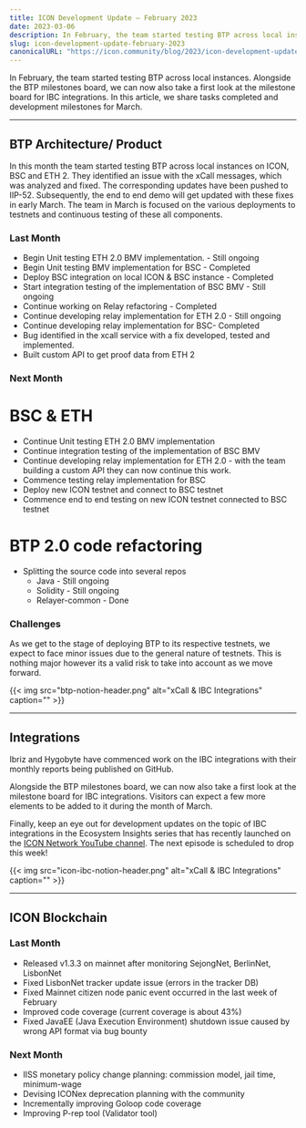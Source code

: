 ```yaml
---
title: ICON Development Update – February 2023
date: 2023-03-06
description: In February, the team started testing BTP across local instances. Alongside the BTP milestones board, we can now also take a first look at the milestone board for IBC integrations.
slug: icon-development-update-february-2023
canonicalURL: "https://icon.community/blog/2023/icon-development-update-february-2023/"
---
```


In February, the team started testing BTP across local instances. Alongside the BTP milestones board, we can now also take a first look at the milestone board for IBC integrations. In this article, we share tasks completed and development milestones for March.

------

## BTP Architecture/ Product

In this month the team started testing BTP across local instances on ICON, BSC and ETH 2. They identified an issue with the xCall messages, which was analyzed and fixed. The corresponding updates have been pushed to IIP-52. Subsequently, the end to end demo will get updated with these fixes in early March. The team in March is focused on the various deployments to testnets and continuous testing of these all components. 

### Last Month

- Begin Unit testing ETH 2.0 BMV implementation. - Still ongoing
- Begin Unit testing BMV implementation for BSC - Completed
- Deploy BSC integration on local ICON & BSC instance - Completed
- Start integration testing of the implementation of BSC BMV - Still ongoing
- Continue working on Relay refactoring - Completed
- Continue developing relay implementation for ETH 2.0 - Still ongoing
- Continue developing relay implementation for BSC- Completed
- Bug identified in the xcall service with a fix developed, tested and implemented.
- Built custom API to get proof data from ETH 2

### Next Month

# BSC & ETH

- Continue Unit testing ETH 2.0 BMV implementation
- Continue integration testing of the implementation of BSC BMV
- Continue developing relay implementation for ETH 2.0 - with the team building a custom API they can now continue this work.
- Commence testing relay implementation for BSC
- Deploy new ICON testnet and connect to BSC testnet
- Commence end to end testing on new ICON testnet connected to BSC testnet

# BTP 2.0 code refactoring

- Splitting the source code into several repos
    - Java - Still ongoing
    - Solidity - Still ongoing
    - Relayer-common - Done

### Challenges

As we get to the stage of deploying BTP to its respective testnets, we expect to face minor issues due to the general nature of testnets. This is nothing major however its a valid risk to take into account as we move forward. 

{{< img src="btp-notion-header.png" alt="xCall & IBC Integrations" caption="" >}}

------

## Integrations

Ibriz and Hygobyte have commenced work on the IBC integrations with their monthly reports being published on GitHub.

Alongside the BTP milestones board, we can now also take a first look at the milestone board for IBC integrations. Visitors can expect a few more elements to be added to it during the month of March. 

Finally, keep an eye out for development updates on the topic of IBC integrations in the Ecosystem Insights series that has recently launched on the [ICON Network YouTube channel](https://www.youtube.com/channel/UCI7Z_1sTKN-kCVgFD2a0GXQ). The next episode is scheduled to drop this week!

{{< img src="icon-ibc-notion-header.png" alt="xCall & IBC Integrations" caption="" >}}

------

## ICON Blockchain

### Last Month

- Released v1.3.3 on mainnet after monitoring SejongNet, BerlinNet, LisbonNet
- Fixed LisbonNet tracker update issue (errors in the tracker DB)
- Fixed Mainnet citizen node panic event occurred in the last week of February
- Improved code coverage (current coverage is about 43%)
- Fixed JavaEE (Java Execution Environment) shutdown issue caused by wrong API format via bug bounty

### Next Month

- IISS monetary policy change planning: commission model, jail time, minimum-wage
- Devising ICONex deprecation planning with the community
- Incrementally improving Goloop code coverage
- Improving P-rep tool (Validator tool)